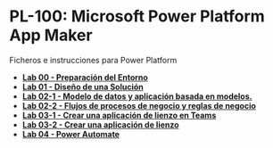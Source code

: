 # PL-100: Microsoft Power Platform App Maker

Ficheros e instrucciones para Power Platform

- **[Lab 00   - Preparación del Entorno](./Instructions/Lab00)**
- **[Lab 01   - Diseño de una Solución](./Instructions/Lab01)**
- **[Lab 02-1 - Modelo de datos y aplicación basada en modelos.](./Instructions/Lab02-1)**
- **[Lab 02-2 - Flujos de procesos de negocio y reglas de negocio](./Instructions/Lab02-2)**
- **[Lab 03-1 - Crear una aplicación de lienzo en Teams](./Instructions/Lab03-1)**
- **[Lab 03-2 - Crear una aplicación de lienzo](./Instructions/Lab03-2)**
- **[Lab 04 - Power Automate](./Instructions/Lab04)**